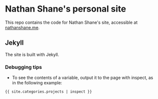 # Nathan Shane's personal site

This repo contains the code for Nathan Shane's site, accessible at [nathanshane.me](http://nathanshane.me).

## Jekyll

The site is built with Jekyll.

### Debugging tips

* To see the contents of a variable, output it to the page with inspect, as in the following example:

`{{ site.categories.projects | inspect }}`
